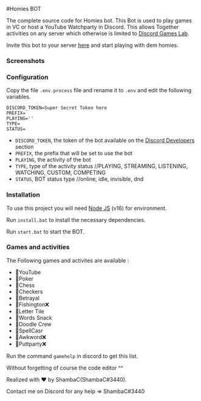 #Homies BOT

The complete source code for Homies bot. This Bot is used to play games in VC or host a YouTube Watchparty in Discord. This allows Together activities on any server which otherwise is limited to [Discord Games Lab](https://discord.gg/discordgameslab).

Invite this bot to your server [here](https://discord.com/api/oauth2/authorize?client_id=929633151867822100&permissions=274879334464&scope=bot%20applications.commands) and start playing with dem homies.

### Screenshots


### Configuration

Copy the file `.env.process` file and rename it to `.env` and edit the following variables.

```
DISCORD_TOKEN=Super Secret Token here
PREFIX=
PLAYING=''
TYPE=
STATUS=
```
- `DISCORD_TOKEN`, the token of the bot available on the [Discord Developers](https://discordapp.com/developers/applications) section
- `PREFIX`, the prefix that will be set to use the bot
- `PLAYING`, the activity of the bot
- `TYPE`, type of the activity status //PLAYING, STREAMING, LISTENING, WATCHING, CUSTOM, COMPETING
- `STATUS`, BOT status type //online, idle, invisible, dnd

### Installation

To use this project you will need [Node JS](https://nodejs.org/en/) (v16) for environment.

Run `install.bat` to install the necessary dependencies.

Run `start.bat` to start the BOT.

### Games and activities

The Following games and activites are available : 

- 💠YouTube
- 💠Poker
- 💠Chess
- 💠Checkers
- 💠Betrayal
- 💠Fishington❌
- 💠Letter Tile
- 💠Words Snack
- 💠Doodle Crew
- 💠SpellCasr
- 💠Awkword❌
- 💠Puttparty❌

Run the command `gamehelp` in discord to get this list.

Without forgetting of course the code editor ^^

Realized with ❤️ by ShambaC(ShambaC#3440).

Contact me on Discord for any help => ShambaC#3440